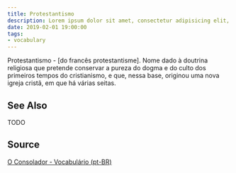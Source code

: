 ```yaml
---
title: Protestantismo
description: Lorem ipsum dolor sit amet, consectetur adipisicing elit, sed do eiusmod tempor incididunt ut labore et dolore magna aliqua.  TODO
date: 2019-02-01 19:00:00
tags:
- vocabulary
---
```


Protestantismo - [do francês protestantisme]. Nome dado à doutrina religiosa que pretende conservar a pureza do dogma e do culto dos primeiros tempos do cristianismo, e que, nessa base, originou uma nova igreja cristã, em que há várias seitas. 

## See Also
TODO

## Source
[O Consolador - Vocabulário (pt-BR)](http://www.oconsolador.com.br/linkfixo/vocabulario/principal.html)
